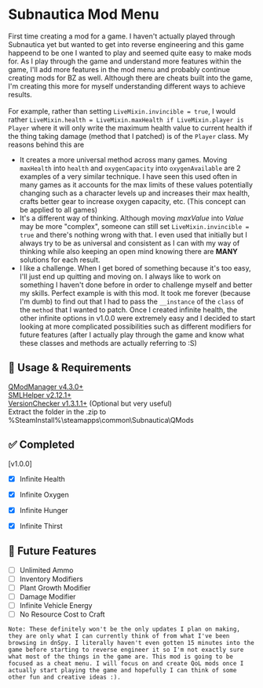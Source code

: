 # Subnautica Mod Menu

First time creating a mod for a game. I haven't actually played through Subnautica yet but wanted to get into reverse engineering and this game happeend to be one I wanted to play and seemed quite easy to make mods for. As I play through the game and understand more features within the game, I'll add more features in the mod menu and probably continue creating mods for BZ as well. Although there are cheats built into the game, I'm creating this more for myself understanding different ways to achieve results. 
</br>
</br>
For example, rather than setting `LiveMixin.invincible = true`, I would rather `LiveMixin.health = LiveMixin.maxHealth if LiveMixin.player is Player` where it will only write the maximum health value to current health if the thing taking damage (method that I patched) is of the `Player` class. My reasons behind this are
- It creates a more universal method across many games. Moving `maxHealth` into `health` and `oxygenCapacity` into `oxygenAvailable` are 2 examples of a very similar technique. I have seen this used often in many games as it accounts for the max limits of these values potentially changing such as a character levels up and increases their max health, crafts better gear to increase oxygen capacity, etc. (This concept can be applied to all games)
- It's a different way of thinking. Although moving _maxValue_ into _Value_ may be more "complex", someone can still set `LiveMixin.invincible = true` and there's nothing wrong with that. I even used that initially but I always try to be as universal and consistent as I can with my way of thinking while also keeping an open mind knowing there are **MANY** solutions for each result.
- I like a challenge. When I get bored of something because it's too easy, I'll just end up quitting and moving on. I always like to work on something I haven't done before in order to challenge myself and better my skills. Perfect example is with this mod. It took me forever (because I'm dumb) to find out that I had to pass the `__instance` of the `class` of the `method` that I wanted to patch. Once I created infinite health, the other infinite options in v1.0.0 were extremely easy and I decided to start looking at more complicated possibilities such as different modifiers for future features (after I actually play through the game and know what these classes and methods are actually referring to :S)

## 📝 Usage & Requirements

[QModManager v4.3.0+](https://github.com/SubnauticaModding/QModManager) </br>
[SMLHelper v2.12.1+](https://github.com/SubnauticaModding/SMLHelper) </br>
[VersionChecker v1.3.1.1+](https://github.com/toebeann/VersionChecker) (Optional but very useful) </br> 
Extract the folder in the .zip to %SteamInstall%\steamapps\common\Subnautica\QMods </br>


## ✅ Completed
[v1.0.0]
- [x] Infinite Health
- [x] Infinite Oxygen
- [x] Infinite Hunger
- [x] Infinite Thirst


## 🚧 Future Features

- [ ] Unlimited Ammo
- [ ] Inventory Modifiers
- [ ] Plant Growth Modifier
- [ ] Damage Modifier
- [ ] Infinite Vehicle Energy
- [ ] No Resource Cost to Craft

`Note: These definitely won't be the only updates I plan on making, they are only what I can currently think of from what I've been browsing in dnSpy. I literally haven't even gotten 15 minutes into the game before starting to reverse engineer it so I'm not exactly sure what most of the things in the game are. This mod is going to be focused as a cheat menu. I will focus on and create QoL mods once I actually start playing the game and hopefully I can think of some other fun and creative ideas :).`
